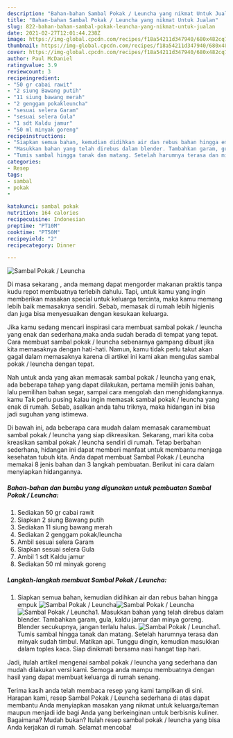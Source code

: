```yaml
---
description: "Bahan-bahan Sambal Pokak / Leuncha yang nikmat Untuk Jualan"
title: "Bahan-bahan Sambal Pokak / Leuncha yang nikmat Untuk Jualan"
slug: 822-bahan-bahan-sambal-pokak-leuncha-yang-nikmat-untuk-jualan
date: 2021-02-27T12:01:44.238Z
image: https://img-global.cpcdn.com/recipes/f18a54211d347940/680x482cq70/sambal-pokak-leuncha-foto-resep-utama.jpg
thumbnail: https://img-global.cpcdn.com/recipes/f18a54211d347940/680x482cq70/sambal-pokak-leuncha-foto-resep-utama.jpg
cover: https://img-global.cpcdn.com/recipes/f18a54211d347940/680x482cq70/sambal-pokak-leuncha-foto-resep-utama.jpg
author: Paul McDaniel
ratingvalue: 3.9
reviewcount: 3
recipeingredient:
- "50 gr cabai rawit"
- "2 siung Bawang putih"
- "11 siung bawang merah"
- "2 genggam pokakleuncha"
- "sesuai selera Garam"
- "sesuai selera Gula"
- "1 sdt Kaldu jamur"
- "50 ml minyak goreng"
recipeinstructions:
- "Siapkan semua bahan, kemudian didihkan air dan rebus bahan hingga empuk"
- "Masukkan bahan yang telah direbus dalam blender. Tambahkan garam, gula, kaldu jamur dan minya goreng. Blender secukupnya, jangan terlalu halus."
- "Tumis sambal hingga tanak dan matang. Setelah harumnya terasa dan minyak sudah timbul. Matikan api. Tunggu dingin, kemudian masukkan dalam toples kaca. Siap dinikmati bersama nasi hangat tiap hari."
categories:
- Resep
tags:
- sambal
- pokak
- 

katakunci: sambal pokak  
nutrition: 164 calories
recipecuisine: Indonesian
preptime: "PT10M"
cooktime: "PT50M"
recipeyield: "2"
recipecategory: Dinner

---
```



![Sambal Pokak / Leuncha](https://img-global.cpcdn.com/recipes/f18a54211d347940/680x482cq70/sambal-pokak-leuncha-foto-resep-utama.jpg)

Di masa  sekarang , anda memang dapat mengorder makanan praktis tanpa kudu repot membuatnya terlebih dahulu. Tapi, untuk kamu yang ingin memberikan masakan special untuk keluarga tercinta, maka kamu memang lebih baik memasaknya sendiri. Sebab, memasak di rumah lebih higienis dan juga bisa menyesuaikan dengan kesukaan keluarga.

Jika kamu sedang mencari inspirasi cara membuat sambal pokak / leuncha yang enak dan sederhana,maka anda sudah berada di tempat yang tepat. Cara membuat sambal pokak / leuncha  sebenarnya gampang dibuat jika kita memasaknya dengan hati-hati. Namun, kamu tidak perlu takut akan gagal dalam memasaknya 
karena di artikel ini kami akan mengulas sambal pokak / leuncha dengan tepat.  



Nah untuk anda yang akan memasak sambal pokak / leuncha yang enak, ada beberapa tahap yang dapat dilakukan, pertama memilih jenis bahan, lalu pemilihan bahan segar, sampai cara mengolah dan menghidangkannya. kamu Tak perlu pusing kalau ingin memasak sambal pokak / leuncha yang enak di rumah. Sebab, asalkan anda  tahu triknya, maka hidangan ini bisa jadi suguhan yang istimewa.

Di bawah ini, ada beberapa cara mudah dalam memasak caramembuat sambal pokak / leuncha yang siap dikreasikan. Sekarang, mari kita coba kreasikan sambal pokak / leuncha sendiri di rumah. Tetap berbahan sederhana, hidangan ini dapat memberi manfaat untuk membantu menjaga kesehatan tubuh kita. Anda dapat membuat Sambal Pokak / Leuncha memakai 8 jenis bahan dan 3 langkah pembuatan. Berikut ini cara dalam menyiapkan hidangannya.

<!--inarticleads1-->

##### Bahan-bahan dan bumbu yang digunakan untuk pembuatan Sambal Pokak / Leuncha:

1. Sediakan 50 gr cabai rawit
1. Siapkan 2 siung Bawang putih
1. Sediakan 11 siung bawang merah
1. Sediakan 2 genggam pokak/leuncha
1. Ambil sesuai selera Garam
1. Siapkan sesuai selera Gula
1. Ambil 1 sdt Kaldu jamur
1. Sediakan 50 ml minyak goreng




<!--inarticleads2-->

##### Langkah-langkah membuat Sambal Pokak / Leuncha:

1. Siapkan semua bahan, kemudian didihkan air dan rebus bahan hingga empuk
<img src="https://img-global.cpcdn.com/steps/7281d7bc5310df44/160x128cq70/sambal-pokak-leuncha-langkah-memasak-1-foto.jpg" alt="Sambal Pokak / Leuncha"><img src="https://img-global.cpcdn.com/steps/9c383391e96218d0/160x128cq70/sambal-pokak-leuncha-langkah-memasak-1-foto.jpg" alt="Sambal Pokak / Leuncha"><img src="https://img-global.cpcdn.com/steps/f3dfd66ea45c436c/160x128cq70/sambal-pokak-leuncha-langkah-memasak-1-foto.jpg" alt="Sambal Pokak / Leuncha">1. Masukkan bahan yang telah direbus dalam blender. Tambahkan garam, gula, kaldu jamur dan minya goreng. Blender secukupnya, jangan terlalu halus.
<img src="https://img-global.cpcdn.com/steps/6c37c2fb365ce1d4/160x128cq70/sambal-pokak-leuncha-langkah-memasak-2-foto.jpg" alt="Sambal Pokak / Leuncha">1. Tumis sambal hingga tanak dan matang. Setelah harumnya terasa dan minyak sudah timbul. Matikan api. Tunggu dingin, kemudian masukkan dalam toples kaca. Siap dinikmati bersama nasi hangat tiap hari.




Jadi, itulah artikel mengenai  sambal pokak / leuncha  yang sederhana dan mudah dilakukan versi kami. Semoga anda mampu membuatnya dengan hasil yang dapat membuat keluarga di rumah senang. 

Terima kasih anda telah membaca resep yang kami tampilkan di sini. Harapan kami, resep  Sambal Pokak / Leuncha sederhana di atas dapat membantu Anda menyiapkan masakan yang nikmat untuk keluarga/teman maupun menjadi ide bagi Anda yang berkeinginan untuk berbisnis kuliner. Bagaimana? Mudah bukan? Itulah resep sambal pokak / leuncha yang bisa Anda kerjakan di rumah. Selamat mencoba!

